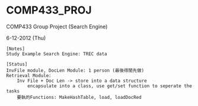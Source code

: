 COMP433_PROJ
============

COMP433 Group Project (Search Engine)

6-12-2012 (Thu)

    [Notes] 
    Study Example Search Engine: TREC data
    
    [Status]
    InvFile module, DocLen Module: 1 person (最後得閒先做)
    Retrieval Module:
        Inv File + Doc Len -> store into a data structure
            encapsulate into a class, use get/set function to seperate the tasks
        要執的Functions: MakeHashTable, load, loadDocRed
    